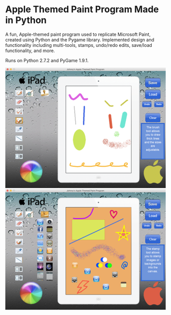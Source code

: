 # Apple Themed Paint Program Made in Python

A fun, Apple-themed paint program used to replicate Microsoft Paint, created using Python and the Pygame library. 
Implemented design and functionality including multi-tools, stamps, undo/redo edits, save/load functionality, and more. 

Runs on Python 2.7.2 and PyGame 1.9.1.

![Screenshot](github_previews/paint-program1.png)
![Screenshot](github_previews/paint-program2.png)

